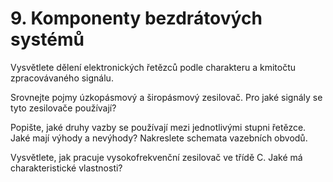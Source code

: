 # 9. Komponenty bezdrátových systémů

Vysvětlete dělení elektronických řetězců podle charakteru a kmitočtu zpracovávaného signálu.

Srovnejte pojmy úzkopásmový a širopásmový zesilovač. Pro jaké signály se tyto zesilovače používají?

Popište, jaké druhy vazby se používají mezi jednotlivými stupni řetězce. Jaké mají výhody a nevýhody? Nakreslete schemata vazebních obvodů.

Vysvětlete, jak pracuje vysokofrekvenční zesilovač ve třídě C. Jaké má charakteristické vlastnosti?
